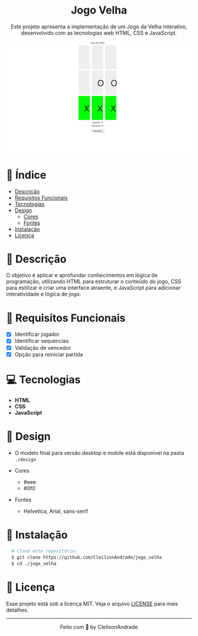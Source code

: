 <div align="center">
  <h1>Jogo Velha</h1>
  <p>Este projeto apresenta a implementação de um Jogo da Velha interativo, desenvolvido com as tecnologias web HTML, CSS e JavaScript.</p>
  <img src="./design/desktop.png" alt="Logo" width="800">
</div>

# 📒 Índice
* [Descrição](#descrição)
* [Requisitos Funcionais](#requisitos)
* [Tecnologias](#tecnologias)
* [Design](#design)
  * [Cores](#cores)
  * [Fontes](#fontes)
* [Instalação](#instalação)
* [Licença](#licença)

# 📃 <span id="descrição">Descrição</span>
O objetivo é aplicar e aprofundar conhecimentos em lógica de programação, utilizando HTML para estruturar o conteúdo do jogo, CSS para estilizar e criar uma interface atraente, e JavaScript para adicionar interatividade e lógica de jogo.

# 📌 <span id="requisitos">Requisitos Funcionais</span>
- [x] Identificar jogador<br>
- [x] Identificar sequencias<br>
- [x] Validação de vencedor<br>
- [x] Opção para reiniciar partida<br>

# 💻 <span id="tecnologias">Tecnologias</span>
- **HTML**
- **CSS**
- **JavaScript**

# 🎨 <span id="design">Design</span>
- O modelo final para versão desktop e mobile está disponível na pasta `./design`

- <span id="cores">Cores<br></span>
  * #eee<br>
  * #0f0<br>

- <span id="fontes">Fontes<br></span>
  * Helvetica, Arial, sans-serif

# 🚀 <span id="instalação">Instalação</span>
```bash
  # Clone este repositório:
  $ git clone https://github.com/CleilsonAndrade/jogo_velha
  $ cd ./jogo_velha
```

# 📝 <span id="licença">Licença</span>
Esse projeto está sob a licença MIT. Veja o arquivo [LICENSE](LICENSE) para mais detalhes.

---

<p align="center">
  Feito com 💜 by CleilsonAndrade
</p>